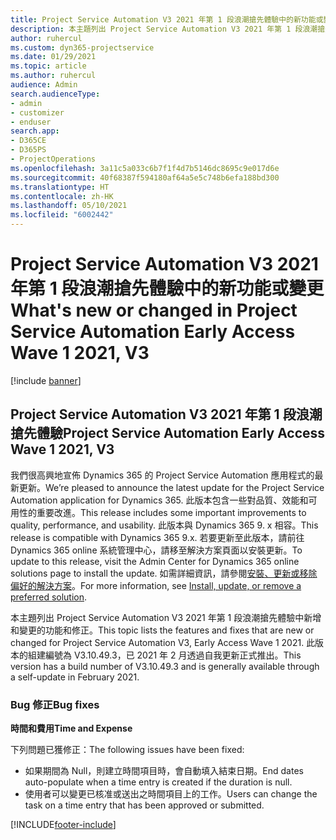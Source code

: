 ```yaml
---
title: Project Service Automation V3 2021 年第 1 段浪潮搶先體驗中的新功能或變更
description: 本主題列出 Project Service Automation V3 2021 年第 1 段浪潮搶先體驗中可用的功能和修正。
author: ruhercul
ms.custom: dyn365-projectservice
ms.date: 01/29/2021
ms.topic: article
ms.author: ruhercul
audience: Admin
search.audienceType:
- admin
- customizer
- enduser
search.app:
- D365CE
- D365PS
- ProjectOperations
ms.openlocfilehash: 3a11c5a033c6b7f1f4d7b5146dc8695c9e017d6e
ms.sourcegitcommit: 40f68387f594180af64a5e5c748b6efa188bd300
ms.translationtype: HT
ms.contentlocale: zh-HK
ms.lasthandoff: 05/10/2021
ms.locfileid: "6002442"
---
```

# <a name="whats-new-or-changed-in-project-service-automation-early-access-wave-1-2021-v3"></a><span data-ttu-id="dba9a-103">Project Service Automation V3 2021 年第 1 段浪潮搶先體驗中的新功能或變更</span><span class="sxs-lookup"><span data-stu-id="dba9a-103">What's new or changed in Project Service Automation Early Access Wave 1 2021, V3</span></span>

[!include [banner](../includes/psa-now-project-operations.md)]

## <a name="project-service-automation-early-access-wave-1-2021-v3"></a><span data-ttu-id="dba9a-104">Project Service Automation V3 2021 年第 1 段浪潮搶先體驗</span><span class="sxs-lookup"><span data-stu-id="dba9a-104">Project Service Automation Early Access Wave 1 2021, V3</span></span>

<span data-ttu-id="dba9a-105">我們很高興地宣佈 Dynamics 365 的 Project Service Automation 應用程式的最新更新。</span><span class="sxs-lookup"><span data-stu-id="dba9a-105">We’re pleased to announce the latest update for the Project Service Automation application for Dynamics 365.</span></span> <span data-ttu-id="dba9a-106">此版本包含一些對品質、效能和可用性的重要改進。</span><span class="sxs-lookup"><span data-stu-id="dba9a-106">This release includes some important improvements to quality, performance, and usability.</span></span> <span data-ttu-id="dba9a-107">此版本與 Dynamics 365 9. x 相容。</span><span class="sxs-lookup"><span data-stu-id="dba9a-107">This release is compatible with Dynamics 365 9.x.</span></span> <span data-ttu-id="dba9a-108">若要更新至此版本，請前往 Dynamics 365 online 系統管理中心，請移至解決方案頁面以安裝更新。</span><span class="sxs-lookup"><span data-stu-id="dba9a-108">To update to this release, visit the Admin Center for Dynamics 365 online solutions page to install the update.</span></span> <span data-ttu-id="dba9a-109">如需詳細資訊，請參閱[安裝、更新或移除偏好的解決方案](/power-platform/admin/install-remove-preferred-solution)。</span><span class="sxs-lookup"><span data-stu-id="dba9a-109">For more information, see [Install, update, or remove a preferred solution](/power-platform/admin/install-remove-preferred-solution).</span></span>

<span data-ttu-id="dba9a-110">本主題列出 Project Service Automation V3 2021 年第 1 段浪潮搶先體驗中新增和變更的功能和修正。</span><span class="sxs-lookup"><span data-stu-id="dba9a-110">This topic lists the features and fixes that are new or changed for Project Service Automation V3, Early Access Wave 1 2021.</span></span> <span data-ttu-id="dba9a-111">此版本的組建編號為 V3.10.49.3，已 2021 年 2 月透過自我更新正式推出。</span><span class="sxs-lookup"><span data-stu-id="dba9a-111">This version has a build number of V3.10.49.3 and is generally available through a self-update in February 2021.</span></span>


### <a name="bug-fixes"></a><span data-ttu-id="dba9a-112">Bug 修正</span><span class="sxs-lookup"><span data-stu-id="dba9a-112">Bug fixes</span></span>

<span data-ttu-id="dba9a-113">**時間和費用**</span><span class="sxs-lookup"><span data-stu-id="dba9a-113">**Time and Expense**</span></span>

<span data-ttu-id="dba9a-114">下列問題已獲修正：</span><span class="sxs-lookup"><span data-stu-id="dba9a-114">The following issues have been fixed:</span></span>

- <span data-ttu-id="dba9a-115">如果期間為 Null，則建立時間項目時，會自動填入結束日期。</span><span class="sxs-lookup"><span data-stu-id="dba9a-115">End dates auto-populate when a time entry is created if the duration is null.</span></span>
- <span data-ttu-id="dba9a-116">使用者可以變更已核准或送出之時間項目上的工作。</span><span class="sxs-lookup"><span data-stu-id="dba9a-116">Users can change the task on a time entry that has been approved or submitted.</span></span>


[!INCLUDE[footer-include](../includes/footer-banner.md)]